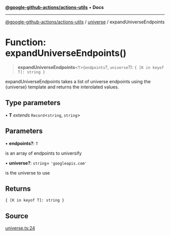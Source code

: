 [**@google-github-actions/actions-utils**](../../README.md) • **Docs**

***

[@google-github-actions/actions-utils](../../modules.md) / [universe](../README.md) / expandUniverseEndpoints

# Function: expandUniverseEndpoints()

> **expandUniverseEndpoints**\<`T`\>(`endpoints`?, `universe`?): `{ [K in keyof T]: string }`

expandUniverseEndpoints takes a list of universe endpoints using the
{universe} template and returns the interolated values.

## Type parameters

• **T** *extends* `Record`\<`string`, `string`\>

## Parameters

• **endpoints?**: `T`

is an array of endpoints to universify

• **universe?**: `string`= `'googleapis.com'`

is the universe to use

## Returns

`{ [K in keyof T]: string }`

## Source

[universe.ts:24](https://github.com/google-github-actions/actions-utils/blob/main/src/universe.ts#L24)
